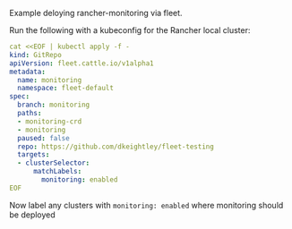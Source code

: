 Example deloying rancher-monitoring via fleet.

Run the following with a kubeconfig for the Rancher local cluster:

```yaml
cat <<EOF | kubectl apply -f -
kind: GitRepo
apiVersion: fleet.cattle.io/v1alpha1
metadata:
  name: monitoring
  namespace: fleet-default
spec:
  branch: monitoring
  paths:
  - monitoring-crd
  - monitoring
  paused: false
  repo: https://github.com/dkeightley/fleet-testing
  targets:
  - clusterSelector:
      matchLabels:
        monitoring: enabled
EOF
```

Now label any clusters with `monitoring: enabled` where monitoring should be deployed